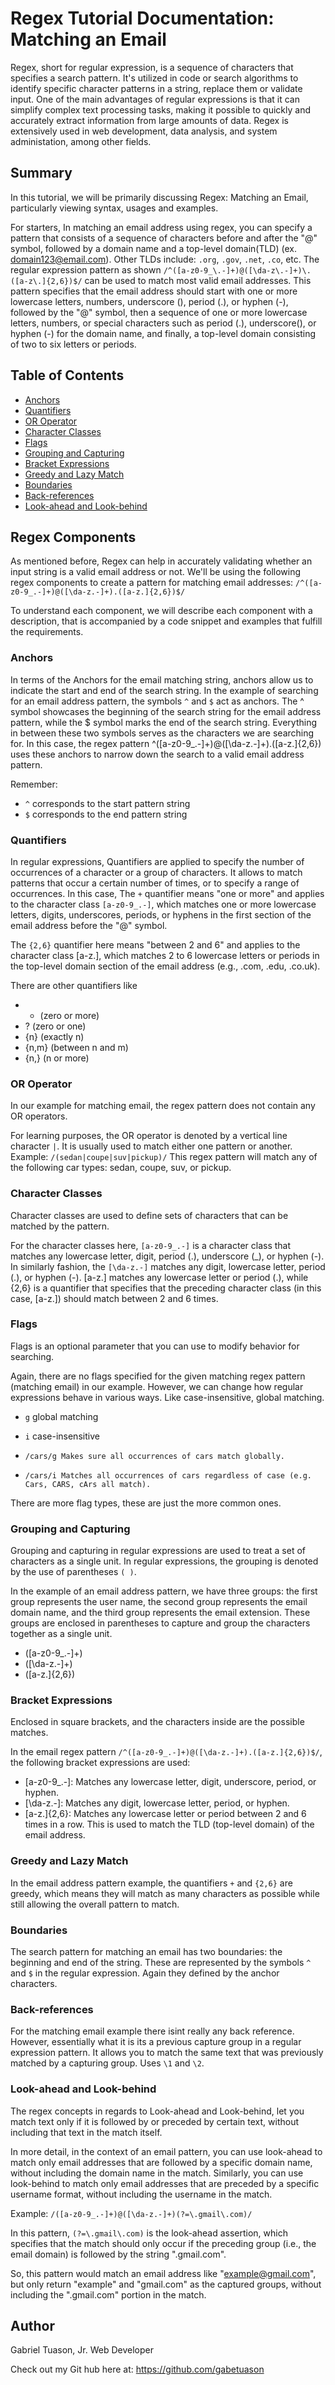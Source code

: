 # Regex Tutorial Documentation: Matching an Email

Regex, short for regular expression, is a sequence of characters that specifies a search pattern. It's utilized in code or search algorithms to identify specific character patterns in a string, replace them or validate input. One of the main advantages of regular expressions is that it can simplify complex text processing tasks, making it possible to quickly and accurately extract information from large amounts of data. Regex is extensively used in web development, data analysis, and system administation, among other fields.

## Summary

In this tutorial, we will be primarily discussing Regex: Matching an Email, particularly viewing syntax, usages and examples. 

For starters, In matching an email address using regex, you can specify a pattern that consists of a sequence of characters before and after the "@" symbol, followed by a domain name and a top-level domain(TLD) (ex. domain123@email.com). Other TLDs include: `.org`, `.gov`, `.net`, `.co`, etc. The regular expression pattern as shown `/^([a-z0-9_\.-]+)@([\da-z\.-]+)\.([a-z\.]{2,6})$/` can be used to match most valid email addresses. This pattern specifies that the email address should start with one or more lowercase letters, numbers, underscore (), period (.), or hyphen (-), followed by the "@" symbol, then a sequence of one or more lowercase letters, numbers, or special characters such as period (.), underscore(), or hyphen (-) for the domain name, and finally, a top-level domain consisting of two to six letters or periods.


## Table of Contents

- [Anchors](#anchors)
- [Quantifiers](#quantifiers)
- [OR Operator](#or-operator)
- [Character Classes](#character-classes)
- [Flags](#flags)
- [Grouping and Capturing](#grouping-and-capturing)
- [Bracket Expressions](#bracket-expressions)
- [Greedy and Lazy Match](#greedy-and-lazy-match)
- [Boundaries](#boundaries)
- [Back-references](#back-references)
- [Look-ahead and Look-behind](#look-ahead-and-look-behind)

## Regex Components

As mentioned before, Regex can help in accurately validating whether an input string is a valid email address or not. We'll be using the following regex components to create a pattern for matching email addresses: `/^([a-z0-9_.-]+)@([\da-z.-]+).([a-z.]{2,6})$/`

To understand each component, we will describe each component with a description, that is accompanied by a code snippet and examples that fulfill the requirements.

### Anchors

In terms of the Anchors for the email matching string, anchors allow us to indicate the start and end of the search string. In the example of searching for an email address pattern, the symbols `^` and `$` act as anchors. The ^ symbol showcases the beginning of the search string for the email address pattern, while the $ symbol marks the end of the search string. Everything in between these two symbols serves as the characters we are searching for. In this case, the regex pattern ^([a-z0-9_.-]+)@([\da-z.-]+).([a-z.]{2,6}) uses these anchors to narrow down the search to a valid email address pattern.

Remember:
- `^` corresponds to the start pattern string
- `$` corresponds to the end pattern string 

### Quantifiers

In regular expressions, Quantifiers are applied to specify the number of occurrences of a character or a group of characters. It allows to match patterns that occur a certain number of times, or to specify a range of occurrences. In this case, The `+` quantifier means "one or more" and applies to the character class `[a-z0-9_.-]`, which matches one or more lowercase letters, digits, underscores, periods, or hyphens in the first section of the email address before the "@" symbol.

The `{2,6}` quantifier here means "between 2 and 6" and applies to the character class [a-z.], which matches 2 to 6 lowercase letters or periods in the top-level domain section of the email address (e.g., .com, .edu, .co.uk).

There are other quantifiers like 
- * (zero or more)
- ? (zero or one)
- {n} (exactly n)
- {n,m} (between n and m)
- {n,} (n or more)

### OR Operator

In our example for matching email, the regex pattern does not contain any OR operators.

For learning purposes, the OR operator is denoted by a vertical line character `|`. It is usually used to match either one pattern or another.
Example: `/(sedan|coupe|suv|pickup)/` This regex pattern will match any of the following car types: sedan, coupe, suv, or pickup.

### Character Classes

Character classes are used to define sets of characters that can be matched by the pattern.

For the character classes here, `[a-z0-9_.-]` is a character class that matches any lowercase letter, digit, period (.), underscore (_), or hyphen (-). In similarly fashion, the `[\da-z.-]` matches any digit, lowercase letter, period (.), or hyphen (-). [a-z\.] matches any lowercase letter or period (.), while {2,6} is a quantifier that specifies that the preceding character class (in this case, [a-z\.]) should match between 2 and 6 times.

### Flags

Flags is an optional parameter that you can use to modify behavior for searching.

Again, there are no flags specified for the given matching regex pattern (matching email) in our example. However, we can change how regular expressions behave in various ways. Like case-insensitive, global matching.

- `g` global matching
- `i` case-insensitive

- `/cars/g Makes sure all occurrences of cars match globally.`
- `/cars/i Matches all occurrences of cars regardless of case (e.g. Cars, CARS, cArs all match).`

There are more flag types, these are just the more common ones.

### Grouping and Capturing

Grouping and capturing in regular expressions are used to treat a set of characters as a single unit. In regular expressions, the grouping is denoted by the use of parentheses `( )`.

In the example of an email address pattern, we have three groups: the first group represents the user name, the second group represents the email domain name, and the third group represents the email extension. These groups are enclosed in parentheses to capture and group the characters together as a single unit.

- ([a-z0-9_\.-]+)
- ([\da-z\.-]+)
- ([a-z\.]{2,6})


### Bracket Expressions

Enclosed in square brackets, and the characters inside are the possible matches.

In the email regex pattern `/^([a-z0-9_.-]+)@([\da-z.-]+).([a-z.]{2,6})$/`, the following bracket expressions are used:

- [a-z0-9_.-]: Matches any lowercase letter, digit, underscore, period, or hyphen.
- [\da-z.-]: Matches any digit, lowercase letter, period, or hyphen.
- [a-z.]{2,6}: Matches any lowercase letter or period between 2 and 6 times in a row. This is used to match the TLD (top-level domain) of the email address.

### Greedy and Lazy Match

In the email address pattern example, the quantifiers `+` and `{2,6}` are greedy, which means they will match as many characters as possible while still allowing the overall pattern to match.

### Boundaries

The search pattern for matching an email has two boundaries: the beginning and end of the string. These are represented by the symbols `^` and `$` in the regular expression.
Again they defined by the anchor characters.

### Back-references

For the matching email example there isint really any back reference. However, essentially what it is its a previous capture group in a regular expression pattern. It allows you to match the same text that was previously matched by a capturing group. Uses `\1` and `\2`.

### Look-ahead and Look-behind

The regex concepts in regards to Look-ahead and Look-behind, let you match text only if it is followed by or preceded by certain text, without including that text in the match itself.

In more detail, in the context of an email pattern, you can use look-ahead to match only email addresses that are followed by a specific domain name, without including the domain name in the match. Similarly, you can use look-behind to match only email addresses that are preceded by a specific username format, without including the username in the match.

Example:
`/([a-z0-9_.-]+)@([\da-z.-]+)(?=\.gmail\.com)/`

In this pattern, `(?=\.gmail\.com)` is the look-ahead assertion, which specifies that the match should only occur if the preceding group (i.e., the email domain) is followed by the string ".gmail.com".

So, this pattern would match an email address like "example@gmail.com", but only return "example" and "gmail.com" as the captured groups, without including the ".gmail.com" portion in the match.

## Author
Gabriel Tuason, Jr. Web Developer

Check out my Git hub here at: https://github.com/gabetuason
